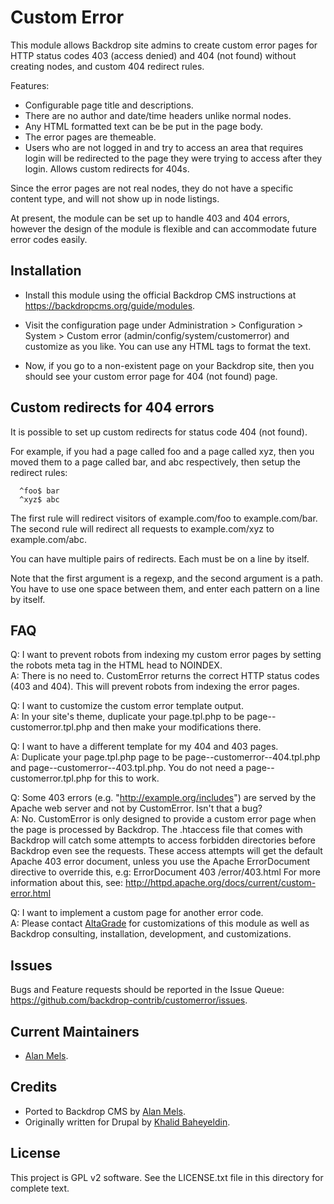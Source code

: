 Custom Error
============

This module allows Backdrop site admins to create custom error pages for HTTP
status codes 403 (access denied) and 404 (not found) without creating nodes, and
custom 404 redirect rules.

Features:

- Configurable page title and descriptions.
- There are no author and date/time headers unlike normal nodes.
- Any HTML formatted text can be be put in the page body.
- The error pages are themeable.
- Users who are not logged in and try to access an area that requires
  login will be redirected to the page they were trying to access after
  they login.
  Allows custom redirects for 404s.

Since the error pages are not real nodes, they do not have a specific content
type, and will not show up in node listings.

At present, the module can be set up to handle 403 and 404 errors, however the
design of the module is flexible and can accommodate future error codes easily.

Installation
------------

- Install this module using the official Backdrop CMS instructions at
  https://backdropcms.org/guide/modules.

- Visit the configuration page under Administration > Configuration > System >
  Custom error (admin/config/system/customerror) and customize as you like. You
  can use any HTML tags to format the text.

- Now, if you go to a non-existent page on your Backdrop site, then you should
  see your custom error page for 404 (not found) page.

Custom redirects for 404 errors
-------------------------------

It is possible to set up custom redirects for status code 404 (not found).

For example, if you had a page called foo and a page called xyz, then you moved
them to a page called bar, and abc respectively, then setup the redirect rules:

```
  ^foo$ bar
  ^xyz$ abc
```

The first rule will redirect visitors of example.com/foo to example.com/bar. The
second rule will redirect all requests to example.com/xyz to example.com/abc.

You can have multiple pairs of redirects. Each must be on a line by itself.

Note that the first argument is a regexp, and the second argument is a path. You
have to use one space between them, and enter each pattern on a line by itself.

FAQ
---

Q: I want to prevent robots from indexing my custom error pages by
   setting the robots meta tag in the HTML head to NOINDEX.\
A: There is no need to. CustomError returns the correct HTTP status
   codes (403 and 404). This will prevent robots from indexing the
   error pages.

Q: I want to customize the custom error template output.\
A: In your site's theme, duplicate your page.tpl.php to be
   page--customerror.tpl.php and then make your modifications there.

Q: I want to have a different template for my 404 and 403 pages.\
A: Duplicate your page.tpl.php page to be
   page--customerror--404.tpl.php and
   page--customerror--403.tpl.php. You do not need a
   page--customerror.tpl.php for this to work.

Q: Some 403 errors (e.g. "http://example.org/includes") are served by
   the Apache web server and not by CustomError. Isn't that a bug?\
A: No. CustomError is only designed to provide a custom error page
   when the page is processed by Backdrop.  The .htaccess file that
   comes with Backdrop will catch some attempts to access forbidden
   directories before Backdrop even see the requests.  These access
   attempts will get the default Apache 403 error document, unless you
   use the Apache ErrorDocument directive to override this, e.g:
   ErrorDocument 403 /error/403.html For more information about this,
   see: http://httpd.apache.org/docs/current/custom-error.html

Q: I want to implement a custom page for another error code.\
A: Please contact [AltaGrade](https://www.altagrade.com) for customizations of
   this module as well as Backdrop consulting, installation, development, and customizations.

Issues
------

Bugs and Feature requests should be reported in the Issue Queue:
https://github.com/backdrop-contrib/customerror/issues.

Current Maintainers
-------------------

- [Alan Mels](https://github.com/alanmels).

Credits
-------

- Ported to Backdrop CMS by [Alan Mels](https://github.com/alanmels).
- Originally written for Drupal by [Khalid Baheyeldin](https://github.com/kbahey).

License
-------

This project is GPL v2 software.
See the LICENSE.txt file in this directory for complete text.

